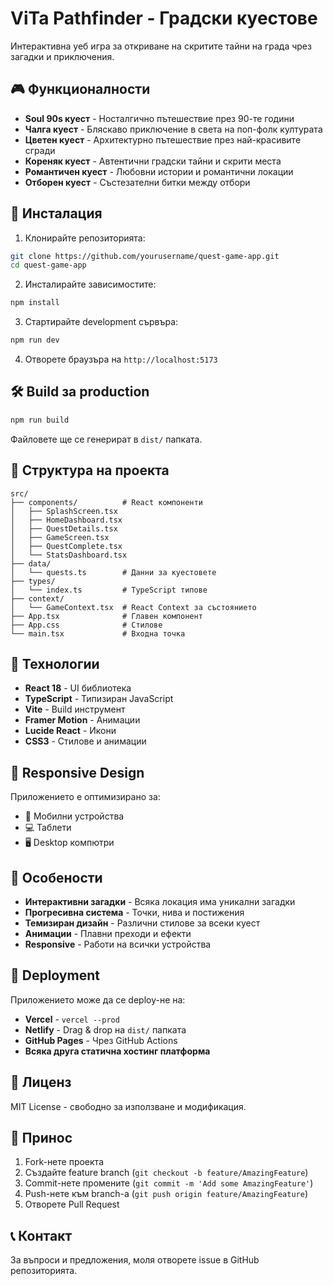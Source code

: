 # ViTa Pathfinder - Градски куестове

Интерактивна уеб игра за откриване на скритите тайни на града чрез загадки и приключения.

## 🎮 Функционалности

- **Soul 90s куест** - Носталгично пътешествие през 90-те години
- **Чалга куест** - Бляскаво приключение в света на поп-фолк културата
- **Цветен куест** - Архитектурно пътешествие през най-красивите сгради
- **Кореняк куест** - Автентични градски тайни и скрити места
- **Романтичен куест** - Любовни истории и романтични локации
- **Отборен куест** - Състезателни битки между отбори

## 🚀 Инсталация

1. Клонирайте репозиторията:
```bash
git clone https://github.com/yourusername/quest-game-app.git
cd quest-game-app
```

2. Инсталирайте зависимостите:
```bash
npm install
```

3. Стартирайте development сървъра:
```bash
npm run dev
```

4. Отворете браузъра на `http://localhost:5173`

## 🛠️ Build за production

```bash
npm run build
```

Файловете ще се генерират в `dist/` папката.

## 📁 Структура на проекта

```
src/
├── components/          # React компоненти
│   ├── SplashScreen.tsx
│   ├── HomeDashboard.tsx
│   ├── QuestDetails.tsx
│   ├── GameScreen.tsx
│   ├── QuestComplete.tsx
│   └── StatsDashboard.tsx
├── data/
│   └── quests.ts        # Данни за куестовете
├── types/
│   └── index.ts         # TypeScript типове
├── context/
│   └── GameContext.tsx  # React Context за състоянието
├── App.tsx              # Главен компонент
├── App.css              # Стилове
└── main.tsx             # Входна точка
```

## 🎨 Технологии

- **React 18** - UI библиотека
- **TypeScript** - Типизиран JavaScript
- **Vite** - Build инструмент
- **Framer Motion** - Анимации
- **Lucide React** - Икони
- **CSS3** - Стилове и анимации

## 📱 Responsive Design

Приложението е оптимизирано за:
- 📱 Мобилни устройства
- 💻 Таблети
- 🖥️ Desktop компютри

## 🎯 Особености

- **Интерактивни загадки** - Всяка локация има уникални загадки
- **Прогресивна система** - Точки, нива и постижения
- **Темизиран дизайн** - Различни стилове за всеки куест
- **Анимации** - Плавни преходи и ефекти
- **Responsive** - Работи на всички устройства

## 🚀 Deployment

Приложението може да се deploy-не на:
- **Vercel** - `vercel --prod`
- **Netlify** - Drag & drop на `dist/` папката
- **GitHub Pages** - Чрез GitHub Actions
- **Всяка друга статична хостинг платформа**

## 📄 Лиценз

MIT License - свободно за използване и модификация.

## 🤝 Принос

1. Fork-нете проекта
2. Създайте feature branch (`git checkout -b feature/AmazingFeature`)
3. Commit-нете промените (`git commit -m 'Add some AmazingFeature'`)
4. Push-нете към branch-а (`git push origin feature/AmazingFeature`)
5. Отворете Pull Request

## 📞 Контакт

За въпроси и предложения, моля отворете issue в GitHub репозиторията.